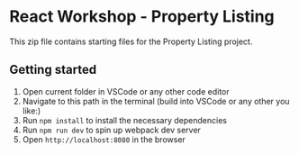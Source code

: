 # React Workshop - Property Listing

This zip file contains starting files for the Property Listing project.

## Getting started

1. Open current folder in VSCode or any other code editor
2. Navigate to this path in the terminal (build into VSCode or any other you like:)
3. Run `npm install` to install the necessary dependencies
4. Run `npm run dev` to spin up webpack dev server
5. Open `http://localhost:8080` in the browser
